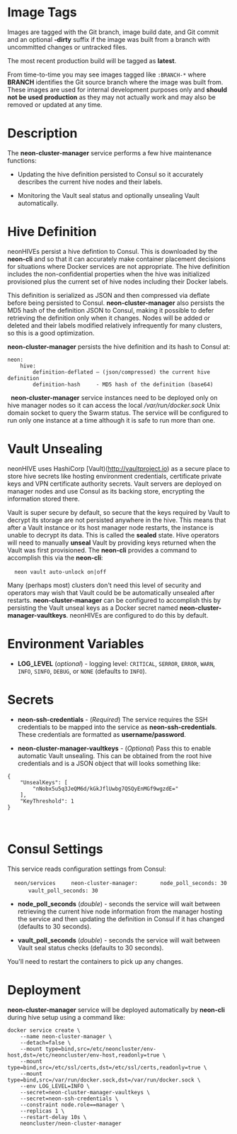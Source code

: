 # Image Tags

Images are tagged with the Git branch, image build date, and Git commit and an optional **-dirty** suffix if the image was built from a branch with uncommitted changes or untracked files.

The most recent production build will be tagged as **latest**.

From time-to-time you may see images tagged like `:BRANCH-*` where **BRANCH** identifies the Git source branch where the image was built from.  These images are used for internal development purposes only and **should not be used production** as they may not actually work and may also be removed or updated at any time.

# Description

The **neon-cluster-manager** service performs a few hive maintenance functions:

* Updating the hive definition persisted to Consul so it accurately describes the current hive nodes and their labels.

* Monitoring the Vault seal status and optionally unsealing Vault automatically.

# Hive Definition

neonHIVEs persist a hive defintion to Consul.  This is downloaded by the **neon-cli** and so that it can accurately make container placement decisions for situations where Docker services are not appropriate.  The hive definition includes the non-confidential properties when the hive was initialized provisioned plus the current set of hive nodes including their Docker labels.

This definition is serialized as JSON and then compressed via deflate before being persisted to Consul.  **neon-cluster-manager** also persists the MD5 hash of the definition JSON to Consul, making it possible to defer retrieving the definition only when it changes.  Nodes will be added or deleted and their labels modified relatively infrequently for many clusters, so this is a good optimization.

**neon-cluster-manager** persists the hive definition and its hash to Consul at:
````
neon:
    hive:
        definition-deflated – (json/compressed) the current hive definition
        definition-hash     - MD5 hash of the definition (base64)
````
&nbsp;
**neon-cluster-manager** service instances need to be deployed only on hive manager nodes so it can access the local */var/run/docker.sock* Unix domain socket to query the Swarm status.  The service will be configured to run only one instance at a time although it is safe to run more than one.

# Vault Unsealing

neonHIVE uses HashiCorp [Vault)(http://vaultproject.io) as a secure place to store hive secrets like hosting environment credentials, certificate private keys and VPN certificate authority secrets.  Vault servers are deployed on manager nodes and use Consul as its backing store, encrypting the information stored there.

Vault is super secure by default, so secure that the keys required by Vault to decrypt its storage are not persisted anywhere in the hive.  This means that after a Vault instance or its host manager node restarts, the instance is unable to decrypt its data.  This is called the **sealed** state.  Hive operators will need to manually **unseal** Vault by providing keys returned when the Vault was first provisioned.  The **neon-cli** provides a command to accomplish this via the **neon-cli**:

&nbsp;&nbsp;&nbsp;&nbsp;`neon vault auto-unlock on|off`

Many (perhaps most) clusters don't need this level of security and operators may wish that Vault could be be automatically unsealed after restarts.  **neon-cluster-manager** can be configured to accomplish this by persisting the Vault unseal keys as a Docker secret named **neon-cluster-manager-vaultkeys**.  neonHIVEs are configured to do this by default.

# Environment Variables

* **LOG_LEVEL** (*optional*) - logging level: `CRITICAL`, `SERROR`, `ERROR`, `WARN`, `INFO`, `SINFO`, `DEBUG`, or `NONE` (defaults to `INFO`).

# Secrets

* **neon-ssh-credentials** - (*Required*) The service requires the SSH credentials to be mapped into the service as **neon-ssh-credentials**.  These credentials are formatted as **username/password**.

* **neon-cluster-manager-vaultkeys** - (*Optional*) Pass this to enable automatic Vault unsealing.  This can be obtained from the root hive credentials and is a JSON object that will looks something like:
````
{
    "UnsealKeys": [
        "nNobx5u5q3JeQM6d/kGkJflUwbg7QSQyEnMGf9wgzdE="
    ],
    "KeyThreshold": 1
}
````
&nbsp;

# Consul Settings

This service reads configuration settings from Consul:

&nbsp;&nbsp;&nbsp;&nbsp;`neon/services`
&nbsp;&nbsp;&nbsp;&nbsp;&nbsp;&nbsp;&nbsp;&nbsp;`neon-cluster-manager:`
&nbsp;&nbsp;&nbsp;&nbsp;&nbsp;&nbsp;&nbsp;&nbsp;&nbsp;&nbsp;&nbsp;&nbsp;`node_poll_seconds: 30`
&nbsp;&nbsp;&nbsp;&nbsp;&nbsp;&nbsp;&nbsp;&nbsp;&nbsp;&nbsp;&nbsp;&nbsp;`vault_poll_seconds: 30`

* **node_poll_seconds** (*double*) - seconds the service will wait between retrieving the current hive node information from the manager hosting the service and then updating the definition in Consul if it has changed (defaults to 30 seconds).

* **vault_poll_seconds** (*double*) - seconds the service will wait between Vault seal status checks (defaults to 30 seconds).

You'll need to restart the containers to pick up any changes.


# Deployment

**neon-cluster-manager** service will be deployed automatically by **neon-cli** during hive setup using a command like:

````
docker service create \
    --name neon-cluster-manager \
    --detach=false \
    --mount type=bind,src=/etc/neoncluster/env-host,dst=/etc/neoncluster/env-host,readonly=true \
    --mount type=bind,src=/etc/ssl/certs,dst=/etc/ssl/certs,readonly=true \
    --mount type=bind,src=/var/run/docker.sock,dst=/var/run/docker.sock \
    --env LOG_LEVEL=INFO \
    --secret=neon-cluster-manager-vaultkeys \
    --secret=neon-ssh-credentials \
    --constraint node.role==manager \
    --replicas 1 \
    --restart-delay 10s \
    neoncluster/neon-cluster-manager
````

